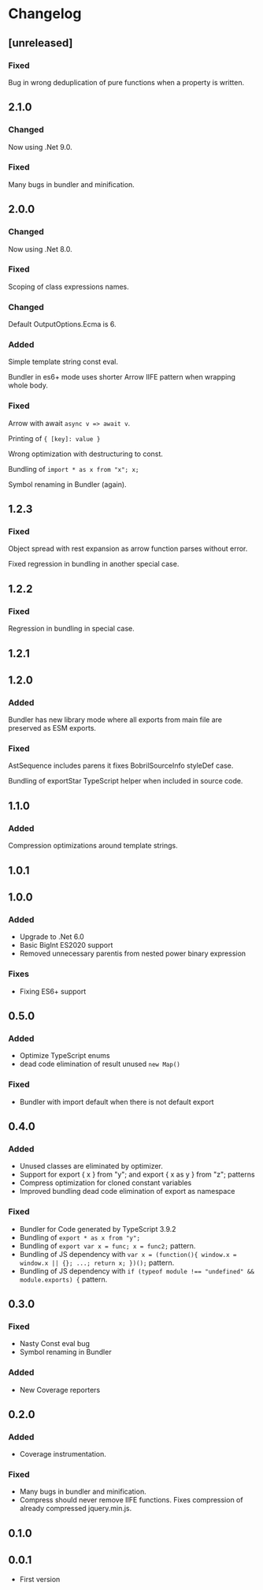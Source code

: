 # Changelog

## [unreleased]

### Fixed

Bug in wrong deduplication of pure functions when a property is written.

## 2.1.0

### Changed

Now using .Net 9.0.

### Fixed

Many bugs in bundler and minification.

## 2.0.0

### Changed

Now using .Net 8.0.

### Fixed

Scoping of class expressions names.

### Changed

Default OutputOptions.Ecma is 6.

### Added

Simple template string const eval.

Bundler in es6+ mode uses shorter Arrow IIFE pattern when wrapping whole body.

### Fixed

Arrow with await `async v => await v`.

Printing of `{ [key]: value }`

Wrong optimization with destructuring to const.

Bundling of `import * as x from "x"; x;`

Symbol renaming in Bundler (again).

## 1.2.3

### Fixed

Object spread with rest expansion as arrow function parses without error.

Fixed regression in bundling in another special case.

## 1.2.2

### Fixed

Regression in bundling in special case.

## 1.2.1

## 1.2.0

### Added

Bundler has new library mode where all exports from main file are preserved as ESM exports.

### Fixed

AstSequence includes parens it fixes BobrilSourceInfo styleDef case.

Bundling of exportStar TypeScript helper when included in source code.

## 1.1.0

### Added

Compression optimizations around template strings.

## 1.0.1

## 1.0.0

### Added

- Upgrade to .Net 6.0
- Basic BigInt ES2020 support
- Removed unnecessary parentis from nested power binary expression

### Fixes

- Fixing ES6+ support

## 0.5.0

### Added

- Optimize TypeScript enums
- dead code elimination of result unused `new Map()`

### Fixed

- Bundler with import default when there is not default export

## 0.4.0

### Added

- Unused classes are eliminated by optimizer.
- Support for export { x } from "y"; and export { x as y } from "z"; patterns
- Compress optimization for cloned constant variables
- Improved bundling dead code elimination of export as namespace

### Fixed

- Bundler for Code generated by TypeScript 3.9.2
- Bundling of `export * as x from "y";`
- Bundling of `export var x = func; x = func2;` pattern.
- Bundling of JS dependency with `var x = (function(){ window.x = window.x || {}; ...; return x; })();` pattern.
- Bundling of JS dependency with `if (typeof module !== "undefined" && module.exports) {` pattern.

## 0.3.0

### Fixed

- Nasty Const eval bug
- Symbol renaming in Bundler

### Added

- New Coverage reporters

## 0.2.0

### Added

- Coverage instrumentation.

### Fixed

- Many bugs in bundler and minification.
- Compress should never remove IIFE functions. Fixes compression of already compressed jquery.min.js.

## 0.1.0

## 0.0.1

- First version
